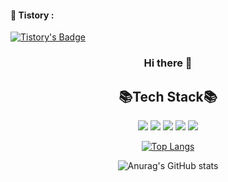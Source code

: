#### 💚 Tistory : 
[![Tistory's Badge](https://github-readme-tistory-card.vercel.app/api/badge?name=NayoonBaek♣&theme=vue)](https://forestar.tistory.com/)

<div align = center>

### Hi there 👋



## 📚Tech Stack📚

<img src="https://img.shields.io/badge/Spring-6DB33F?style=flat&logo=spring&logoColor=white"/> <img src="https://img.shields.io/badge/SpringBoot-6DB33F?style=flat&logo=springboot&logoColor=white"/> <img src="https://img.shields.io/badge/github-181717?style=flat&logo=github&logoColor=white"/> <img src="https://img.shields.io/badge/git-F05032?style=flat&logo=git&logoColor=white"/> <img src="https://img.shields.io/badge/java-FF81F9?style=flat"/>

[![Top Langs](https://github-readme-stats.vercel.app/api/top-langs/?username=NayoonBaek&hide=javascript,html,SCSS,CSS,PHP&layout=compact)](https://github.com/Younddo/github-readme-stats)

![Anurag's GitHub stats](https://github-readme-stats.vercel.app/api?username=NayoonBaek&show_icons=true&theme=outrun)

<!--
**NayoonBaek/NayoonBaek** is a ✨ _special_ ✨ repository because its `README.md` (this file) appears on your GitHub profile.

Here are some ideas to get you started:

- 🔭 I’m currently working on ...
- 🌱 I’m currently learning ...
- 👯 I’m looking to collaborate on ...
- 🤔 I’m looking for help with ...
- 💬 Ask me about ...
- 📫 How to reach me: ...
- 😄 Pronouns: ...
- ⚡ Fun fact: ...
-->
